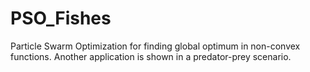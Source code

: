 # PSO_Fishes
Particle Swarm Optimization for finding global optimum in non-convex functions. Another application is shown in a predator-prey scenario.
